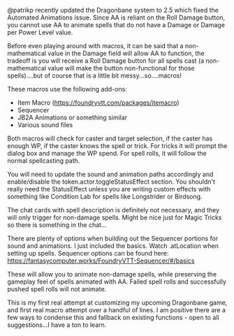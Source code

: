 @patrikp recently updated the Dragonbane system to 2.5 which fixed the Automated Animations issue.  Since AA is reliant on the Roll Damage button, you cannot use AA to animate spells that do not have a Damage or Damage per Power Level value.

Before even playing around with macros, it can be said that a non-mathematical value in the Damage field will allow AA to function, the tradeoff is you will receive a Roll Damage button for all spells cast (a non-mathematical value will make the button non-functional for those spells)....but of course that is a little bit messy...so....macros!

These macros use the following add-ons:
- Item Macro (https://foundryvtt.com/packages/itemacro)
- Sequencer
- JB2A Animations or something similar
- Various sound files

Both macros will check for caster and target selection, if the caster has enough WP, if the caster knows the spell or trick. For tricks it will prompt the dialog box and manage the WP spend. For spell rolls, it will follow the normal spellcasting path.

You will need to update the sound and animation paths accordingly and enable/disable the  token.actor.toggleStatusEffect section. You shouldn't really need the StatusEffect unless you are writing custom effects with something like Condition Lab for spells like Longstrider or Birdsong.

The chat cards with spell description is definitely not necessary, and they will only trigger for non-damage spells. Might be nice just for Magic Tricks so there is something in the chat...

There are plenty of options when building out the Sequencer portions for sound and animations. I just included the basics. Watch .atLocation when setting up spells. Sequencer options can be found here: https://fantasycomputer.works/FoundryVTT-Sequencer/#/basics

These will allow you to animate non-damage spells, while preserving the gameplay feel of spells animated with AA. Failed spell rolls and successfully pushed spell rolls will not animate.

This is my first real attempt at customizing my upcoming Dragonbane game, and first real macro attempt over a handful of lines. I am positive there are a few ways to condense this and fallback on existing functions - open to all suggestions...I have a ton to learn. 
